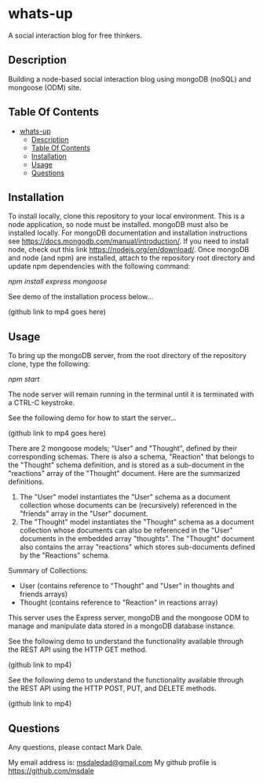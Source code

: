 # whats-up

A social interaction blog for free thinkers.

## Description

Building a node-based social interaction blog using mongoDB (noSQL) and mongoose (ODM) site.

## Table Of Contents

- [whats-up](#whats-up)
  - [Description](#description)
  - [Table Of Contents](#table-of-contents)
  - [Installation](#installation)
  - [Usage](#usage)
  - [Questions](#questions)

## Installation

To install locally, clone this repository to your local environment.  This is a node application, so node must be installed.  mongoDB must also be installed locally.  For mongoDB documentation and installation instructions see https://docs.mongodb.com/manual/introduction/.  If you need to install node, check out this link  https://nodejs.org/en/download/.  Once mongoDB and node (and npm) are installed, attach to the repository root directory and update npm dependencies with the following command:

*npm install express mongoose*  

See demo of the installation process below...  

(github link to mp4 goes here)  


## Usage
  
To bring up the mongoDB server, from the root directory of the repository clone, type the following:  
  
*npm start*  
  
The node server will remain running in the terminal until it is terminated with a CTRL-C keystroke.  
  
See the following demo for how to start the server...  
  
(github link to mp4 goes here)  
  
There are 2 mongoose models; "User" and "Thought", defined by their corresponding schemas. There is also a schema, "Reaction" that belongs to the "Thought" schema definition, and is stored as a sub-document in the "reactions" array of the "Thought" document. Here are the summarized definitions.
1. The "User" model instantiates the "User" schema as a document collection whose documents can be (recursively) referenced in the "friends" array in the "User" document. 
2. The "Thought" model instantiates the "Thought" schema as a document collection whose documents can also be referenced in the "User" documents in the embedded array "thoughts". The "Thought" document also contains the array "reactions" which stores sub-documents defined by the "Reactions" schema. 
   
Summary of Collections:  
* User (contains reference to "Thought" and "User" in thoughts and friends arrays)  
* Thought (contains reference to "Reaction" in reactions array)  
  
This server uses the Express server, mongoDB and the mongoose ODM to manage and manipulate data stored in a mongoDB database instance.

See the following demo to understand the functionality available through the REST API using the HTTP GET method.
  
(github link to mp4)  
  
See the following demo to understand the functionality available through the REST API using the HTTP POST, PUT, and DELETE methods.

(github link to mp4)


## Questions

Any questions, please contact Mark Dale.

My email address is: msdaledad@gmail.com
My github profile is https://github.com/msdale
